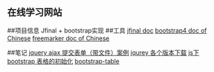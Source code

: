 ## 在线学习网站
##项目信息
Jfinal + bootstrap实现
##工具
[jfinal doc](https://jfinal.com/doc)
[bootstrap4 doc of Chinese](https://v4.bootcss.com/docs/components/navbar/)
[freemarker doc of Chinese](http://freemarker.foofun.cn/)



##笔记
[jquery ajax 提交表单（带文件）案例](https://www.cnblogs.com/zhaoyingjie/p/8503154.html)
[jqurey 各个版本下载](http://www.jq22.com/jquery-info122)
[js下bootstrap 表格的初始化](https://www.cnblogs.com/ziyoublog/p/9055790.html)
[bootstrap-table](https://bootstrap-table.com/docs/getting-started/usage/)